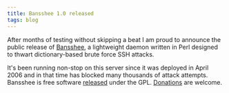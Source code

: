 ```yaml
---
title: Bansshee 1.0 released
tags: blog
---
```


After months of testing without skipping a beat I am proud to announce the public release of [Bansshee](http://bansshee.org/), a lightweight daemon written in Perl designed to thwart dictionary-based brute force SSH attacks.

It's been running non-stop on this server since it was deployed in April 2006 and in that time has blocked many thousands of attack attempts. Bansshee is free software [released](http://www.wincent.com/a/products/bansshee/#download) under the GPL. [Donations](http://www.wincent.com/a/products/bansshee/#donations) are welcome.
